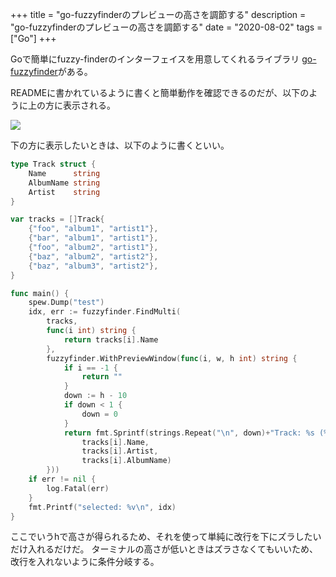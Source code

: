 +++
title = "go-fuzzyfinderのプレビューの高さを調節する"
description = "go-fuzzyfinderのプレビューの高さを調節する"
date = "2020-08-02"
tags = ["Go"]
+++

Goで簡単にfuzzy-finderのインターフェイスを用意してくれるライブラリ
[go-fuzzyfinder](https://github.com/ktr0731/go-fuzzyfinder)がある。

READMEに書かれているように書くと簡単動作を確認できるのだが、以下のように上の方に表示される。

![](/images/fuzzy.png)


下の方に表示したいときは、以下のように書くといい。

<!--more-->



```go
type Track struct {
	Name      string
	AlbumName string
	Artist    string
}

var tracks = []Track{
	{"foo", "album1", "artist1"},
	{"bar", "album1", "artist1"},
	{"foo", "album2", "artist1"},
	{"baz", "album2", "artist2"},
	{"baz", "album3", "artist2"},
}

func main() {
	spew.Dump("test")
	idx, err := fuzzyfinder.FindMulti(
		tracks,
		func(i int) string {
			return tracks[i].Name
		},
		fuzzyfinder.WithPreviewWindow(func(i, w, h int) string {
			if i == -1 {
				return ""
			}
			down := h - 10
			if down < 1 {
				down = 0
			}
			return fmt.Sprintf(strings.Repeat("\n", down)+"Track: %s (%s)\nAlbum: %s",
				tracks[i].Name,
				tracks[i].Artist,
				tracks[i].AlbumName)
		}))
	if err != nil {
		log.Fatal(err)
	}
	fmt.Printf("selected: %v\n", idx)
}
```

ここでいうhで高さが得られるため、それを使って単純に改行を下にズラしたいだけ入れるだけだ。
ターミナルの高さが低いときはズラさなくてもいいため、改行を入れないように条件分岐する。
